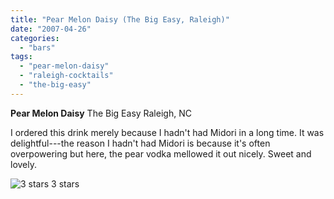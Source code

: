 ```yaml
---
title: "Pear Melon Daisy (The Big Easy, Raleigh)"
date: "2007-04-26"
categories:
  - "bars"
tags:
  - "pear-melon-daisy"
  - "raleigh-cocktails"
  - "the-big-easy"
---
```


**Pear Melon Daisy** The Big Easy Raleigh, NC

I ordered this drink merely because I hadn't had Midori in a long time. It was delightful---the reason I hadn't had Midori is because it's often overpowering but here, the pear vodka mellowed it out nicely. Sweet and lovely.




<div class="caption">

![3 stars](http://s3.amazonaws.com/thegourmez-wpmedia/2009/02/rating_avocado1.gif "rating_avocado1") 3 stars</div>

